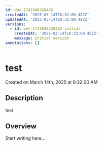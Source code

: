 ```yaml
---
id: doc-1741948320482
createdAt: '2025-03-14T10:32:00.482Z'
updatedAt: '2025-03-14T10:32:00.482Z'
versions:
  - id: ver-1741948320482-initial
    createdAt: '2025-03-14T10:32:00.482Z'
    message: Initial version
annotations: []
---
```


# test

Created on March 14th, 2025 at 6:32:00 AM

## Description

test

## Overview




Start writing here...
